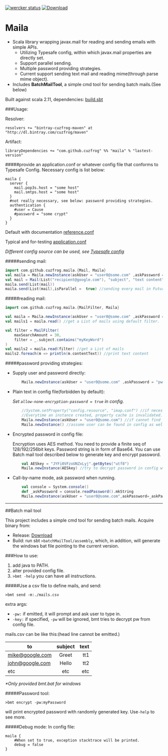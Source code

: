 [![wercker status](https://app.wercker.com/status/c35467530ee75ff7ceb3a82f252886e6/s/master "wercker status")](https://app.wercker.com/project/bykey/c35467530ee75ff7ceb3a82f252886e6)
[ ![Download](https://api.bintray.com/packages/cuzfrog/maven/maila/images/download.svg) ](https://bintray.com/cuzfrog/maven/maila/_latestVersion)
# Maila

* Scala library wrapping javax.mail for reading and sending emails with simple APIs.
    * Utilizing Typesafe config, within which javax.mail properties are directly set.
    * Support parallel sending.
    * Multiple password providing strategies.
    * Current support sending text mail and reading mime(through parse mime object).
* Includes **BatchMailTool**, a simple cmd tool for sending batch mails.(See below)

Built against scala 2.11, dependencies: [build.sbt](build.sbt)

###Usage:

Resolver:

    resolvers += "bintray-cuzfrog-maven" at "http://dl.bintray.com/cuzfrog/maven"

Artifact:

    libraryDependencies += "com.github.cuzfrog" %% "maila" % "lastest-version"

#####provide an application.conf or whatever config file that conforms to Typesafe Config.
Necessary config is list below:

    maila {
      server {
        mail.pop3s.host = "some host"
        mail.smtps.host = "some host"
      }
      #not really necessary, see below: password providing strategies.
      authentication {
        #user = Cause
        #password = "some crypt"
      }
    }

Default with documentation [reference.conf](src/main/resources/reference.conf)

Typical and for-testing [application.conf](src/test/resources/application.conf)

_Different config source can be used, see [Typesafe config](https://github.com/typesafehub/config)_

#####sending mail:

```scala
import com.github.cuzfrog.maila.{Mail, Maila}
val maila = Maila.newInstance(askUser = "user0@some.com" ,askPassword = "pw")
val mail = Mail(List("recipient@google.com"), "subject", "text content")
maila.send(List(mail))
maila.send(List(mail),isParallel =  true) //sending every mail in Future.
```

#####reading mail:

```scala
import com.github.cuzfrog.maila.{MailFilter, Maila}

val maila = Maila.newInstance(askUser = "user0@some.com" ,askPassword = "pw")
val mails1 = maila.read() //get a List of mails using default filter.

val filter = MailFilter(
    maxSearchAmount = 30,
    filter = _.subject.contains("myKeyWord")
)
val mails2 = maila.read(filter) //get a List of mails
mails2.foreach(m => println(m.contentText)) //print text content
```

#####password providing strategies:

 * Supply user and password directly:
    ```scala
        Maila.newInstance(askUser = "user0@some.com" ,askPassword = "pw")
    ```
 * Plain text in config file(forbidden by default):

   _Set `allow-none-encryption-password = true` in config._
    ```scala
        //System.setProperty("config.resource", "imap.conf") //if necessary.
        //Everytime an instance created, property cache is invalidated.
        Maila.newInstance(askUser = "user0@some.com") //if cannot find password in config, fails later.
        Maila.newInstance() //assume user can be found in config as well.
    ```
 * Encrypted password in config file:

   Encryption uses AES method. You need to provide a finite seq of 128/192/256bit keys.
   Password string is in form of Base64.
   You can use Batch mail tool described below to generate key and encrypt password.
    ```scala
        val AESkey = "JYFi0VFzoUNZxLyj".getBytes("utf8")
        Maila.newInstance(AESkey) //try to decrypt password in config with the AES key.
    ```
 * Call-by-name mode, ask password when running.
    ```scala
        val console = System.console()
        def _askPassword = console.readPassword().mkString
        Maila.newInstance(askUser = "user0@some.com",askPassword=_askPassword) //user can be lazy evaluated also.
    ```
---

##Batch mail tool

This project includes a simple cmd tool for sending batch mails. Acquire binary from:
* Release: [Download](https://github.com/cuzfrog/maila/releases)
* Build: run sbt `>batchMailTool/assembly`, which, in addition, will generate the windows bat file pointing to the current version.

###How to use:

1. add java to PATH.
2. alter provided config file.
3. `>bmt -help`  you can have all instructions.

#####Use a csv file to define mails, and send:

    >bmt send -m:./mails.csv

  extra args:
  * `-pw:` if emitted, it will prompt and ask user to type in.
  * `-key:` if specified, `-pw` will be ignored, bmt tries to decrypt pw from config file.

mails.csv can be like this:(head line cannot be emitted.)

| to              | subject       | text  |
| --------------- |:-------------:| -----:|
| mike@google.com | Greet         | tt1   |
| john@google.com | Hello         | tt2   |
| etc             | etc           | etc   |

_*Only provided bmt.bat for windows_

#####Password tool:

    >bmt encrypt -pw:myPassword

  will print encrypted password with randomly generated key. Use`-help` to see more.

#####Debug mode:
In config file:

    maila {
        #When set to true, exception stacktrace will be printed.
        debug = false
    }